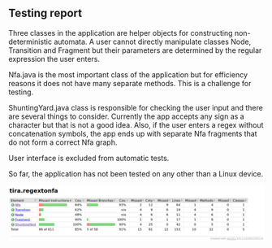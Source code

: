 ## Testing report ##


Three classes in the application are helper objects for constructing non-deterministic automata. A user
cannot directly manipulate classes Node, Transition and Fragment but their parameters are determined by
the regular expression the user enters.

Nfa.java is the most important class of the application but for efficiency reasons it does not have many
separate methods. This is a challenge for testing.

ShuntingYard.java class is responsible for checking the user input and there are several things to consider.
Currently the app accepts any sign as a character but that is not a good idea. Also, if the user enters 
a regex without concatenation symbols, the app ends up with separate Nfa fragments that do not form a correct
Nfa graph.

User interface is excluded from automatic tests. 

So far, the application has not been tested on any other than a Linux device.

![Jacoco report ](Pictures/Coverage250922.png)
